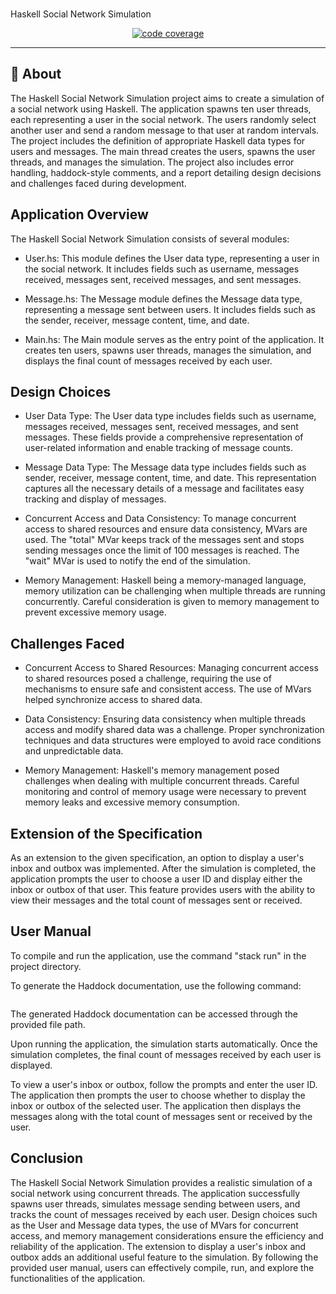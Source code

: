 



<h3 align="center"></h3> Haskell Social Network Simulation </h3>

<div align="center">

  [![code coverage](coverage.svg "Code coverage")]()
</div>

---
## 🧐 About <a name = "about"></a>
The Haskell Social Network Simulation project aims to create a simulation of a social network using Haskell. The application spawns ten user threads, each representing a user in the social network. The users randomly select another user and send a random message to that user at random intervals. The project includes the definition of appropriate Haskell data types for users and messages. The main thread creates the users, spawns the user threads, and manages the simulation. The project also includes error handling, haddock-style comments, and a report detailing design decisions and challenges faced during development.

## Application Overview
The Haskell Social Network Simulation consists of several modules:

* User.hs: This module defines the User data type, representing a user in the social network. It includes fields such as username, messages received, messages sent, received messages, and sent messages.

* Message.hs: The Message module defines the Message data type, representing a message sent between users. It includes fields such as the sender, receiver, message content, time, and date.

* Main.hs: The Main module serves as the entry point of the application. It creates ten users, spawns user threads, manages the simulation, and displays the final count of messages received by each user.


## Design Choices
* User Data Type: The User data type includes fields such as username, messages received, messages sent, received messages, and sent messages. These fields provide a comprehensive representation of user-related information and enable tracking of message counts.

* Message Data Type: The Message data type includes fields such as sender, receiver, message content, time, and date. This representation captures all the necessary details of a message and facilitates easy tracking and display of messages.

* Concurrent Access and Data Consistency: To manage concurrent access to shared resources and ensure data consistency, MVars are used. The "total" MVar keeps track of the messages sent and stops sending messages once the limit of 100 messages is reached. The "wait" MVar is used to notify the end of the simulation.

* Memory Management: Haskell being a memory-managed language, memory utilization can be challenging when multiple threads are running concurrently. Careful consideration is given to memory management to prevent excessive memory usage.

## Challenges Faced
* Concurrent Access to Shared Resources: Managing concurrent access to shared resources posed a challenge, requiring the use of mechanisms to ensure safe and consistent access. The use of MVars helped synchronize access to shared data.

* Data Consistency: Ensuring data consistency when multiple threads access and modify shared data was a challenge. Proper synchronization techniques and data structures were employed to avoid race conditions and unpredictable data.

* Memory Management: Haskell's memory management posed challenges when dealing with multiple concurrent threads. Careful monitoring and control of memory usage were necessary to prevent memory leaks and excessive memory consumption.
  
## Extension of the Specification

As an extension to the given specification, an option to display a user's inbox and outbox was implemented. After the simulation is completed, the application prompts the user to choose a user ID and display either the inbox or outbox of that user. This feature provides users with the ability to view their messages and the total count of messages sent or received.

## User Manual
To compile and run the application, use the command "stack run" in the project directory.

To generate the Haddock documentation, use the following command:

``` stack build && cabal haddock --enable-documentation --open 
```
The generated Haddock documentation can be accessed through the provided file path.

Upon running the application, the simulation starts automatically. Once the simulation completes, the final count of messages received by each user is displayed.

To view a user's inbox or outbox, follow the prompts and enter the user ID. The application then prompts the user to choose whether to display the inbox or outbox of the selected user. The application then displays the messages along with the total count of messages sent or received by the user.

## Conclusion

The Haskell Social Network Simulation provides a realistic simulation of a social network using concurrent threads. The application successfully spawns user threads, simulates message sending between users, and tracks the count of messages received by each user. Design choices such as the User and Message data types, the use of MVars for concurrent access, and memory management considerations ensure the efficiency and reliability of the application. The extension to display a user's inbox and outbox adds an additional useful feature to the simulation. By following the provided user manual, users can effectively compile, run, and explore the functionalities of the application.